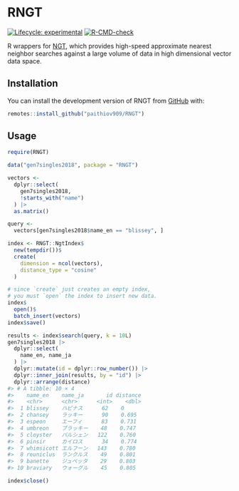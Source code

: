 
<!-- README.md is generated from README.Rmd. Please edit that file -->

# RNGT

<!-- badges: start -->

[![Lifecycle:
experimental](https://img.shields.io/badge/lifecycle-experimental-orange.svg)](https://lifecycle.r-lib.org/articles/stages.html#experimental)
[![R-CMD-check](https://github.com/paithiov909/RNGT/actions/workflows/R-CMD-check.yaml/badge.svg)](https://github.com/paithiov909/RNGT/actions/workflows/R-CMD-check.yaml)
<!-- badges: end -->

R wrappers for [NGT](https://github.com/yahoojapan/NGT), which provides
high-speed approximate nearest neighbor searches against a large volume
of data in high dimensional vector data space.

## Installation

You can install the development version of RNGT from
[GitHub](https://github.com/paithiov909/RNGT) with:

``` r
remotes::install_github("paithiov909/RNGT")
```

## Usage

``` r
require(RNGT)

data("gen7singles2018", package = "RNGT")

vectors <-
  dplyr::select(
    gen7singles2018,
    !starts_with("name")
  ) |>
  as.matrix()

query <-
  vectors[gen7singles2018$name_en == "blissey", ]

index <- RNGT::NgtIndex$
  new(tempdir())$
  create(
    dimension = ncol(vectors),
    distance_type = "cosine"
  )

# since `create` just creates an empty index,
# you must `open` the index to insert new data.
index$
  open()$
  batch_insert(vectors)
index$save()

results <- index$search(query, k = 10L)
gen7singles2018 |>
  dplyr::select(
    name_en, name_ja
  ) |>
  dplyr::mutate(id = dplyr::row_number()) |>
  dplyr::inner_join(results, by = "id") |>
  dplyr::arrange(distance)
#> # A tibble: 10 × 4
#>    name_en    name_ja       id distance
#>    <chr>      <chr>      <int>    <dbl>
#>  1 blissey    ハピナス      62    0    
#>  2 chansey    ラッキー      90    0.695
#>  3 espeon     エーフィ      83    0.731
#>  4 umbreon    ブラッキー    48    0.747
#>  5 cloyster   パルシェン   122    0.760
#>  6 pinsir     カイロス      34    0.774
#>  7 whimsicott エルフーン   143    0.780
#>  8 reuniclus  ランクルス    49    0.801
#>  9 banette    ジュペッタ    29    0.803
#> 10 braviary   ウォーグル    45    0.805

index$close()
```
